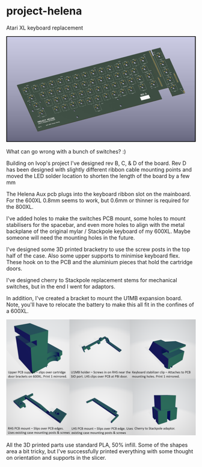 # project-helena
Atari XL keyboard replacement

![image](https://github.com/flemingt/project-helena/blob/main/Project%20Helena.jpg?raw=true)

What can go wrong with a bunch of switches? :)

Building on Ivop's project I've designed rev B, C, & D of the board.
Rev D has been designed with slightly different ribbon cable mounting points and moved the LED solder location to shorten the length of the board by a few mm

The Helena Aux pcb plugs into the keyboard ribbon slot on the mainboard. For the 600XL 0.8mm seems to work, but 0.6mm or thinner is required for the 800XL.

I've added holes to make the switches PCB mount, some holes to mount stabilisers for the spacebar, and even more holes to align with the metal backplane of the original mylar / Stackpole keyboard of my 600XL. Maybe someone will need the mounting holes in the future. 

I've designed some 3D printed bracketry to use the screw posts in the top half of the case. Also some upper supports to minimise keyboard flex. These hook on to the PCB and the aluminium pieces that hold the cartridge doors.

I've designed cherry to Stackpole replacement stems for mechanical switches, but in the end I went for adaptors.

In addition, I've created a bracket to mount the U1MB expansion board. Note, you'll have to relocate the battery to make this all fit in the confines of a 600XL.

![image](https://github.com/flemingt/project-helena/blob/main/3D%20Printing%20files/3DP%20key.png?raw=true)

All the 3D printed parts use standard PLA, 50% infill. Some of the shapes area a bit tricky, but I've successfully printed everything with some thought on orientation and supports in the slicer.
